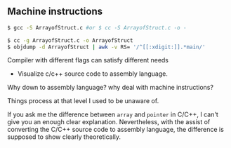 ## Machine instructions
```sh
$ gcc -S ArrayofStruct.c #or $ cc -S ArrayofStruct.c -o -
```

```sh
$ cc -g ArrayofStruct.c -o ArrayofStruct
$ objdump -d ArrayofStruct | awk -v RS= '/^[[:xdigit:]].*main/'

```

Compiler with different flags can satisfy different needs
* Visualize c/c++ source code to assembly language.

Why down to assembly language? why deal with machine instructions?

Things process at that level I used to be unaware of.

If you ask me the difference between `array` and `pointer` in C/C++, I can't give you an enough clear explanation. Nevertheless, with the assist of converting the C/C++ source code to assembly language, the difference is supposed to show clearly theoretically.
